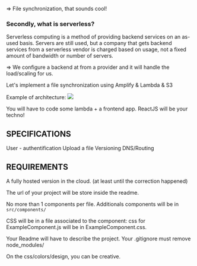 

=> File synchronization, that sounds cool!

### Secondly, what is serverless?
Serverless computing is a method of providing backend services on an as-used basis. Servers are still used, but a company that gets backend services from a serverless vendor is charged based on usage, not a fixed amount of bandwidth or number of servers.

=> We configure a backend at from a provider and it will handle the load/scaling for us.

Let's implement a file synchronization using Amplify & Lambda & S3

Example of architecture:
<img src="https://storage.googleapis.com/qwasar-public/track-web/my_dropbox.jpeg"/>


You will have to code some lambda + a frontend app.
ReactJS will be your techno!

## SPECIFICATIONS
User - authentification
Upload a file
Versioning
DNS/Routing

## REQUIREMENTS
A fully hosted version in the cloud. (at least until the correction happened)

The url of your project will be store inside the readme.

No more than 1 components per file.
Additionals components will be in `src/components/`

CSS will be in a file associated to the component: css for ExampleComponent.js will be in ExampleComponent.css.

Your Readme will have to describe the project.
Your .gitignore must remove node_modules/

On the css/colors/design, you can be creative.
